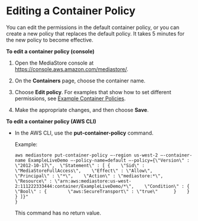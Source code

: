 # Editing a Container Policy<a name="policies-edit"></a>

You can edit the permissions in the default container policy, or you can create a new policy that replaces the default policy\. It takes 5 minutes for the new policy to become effective\. 

**To edit a container policy \(console\)**

1. Open the MediaStore console at [https://console\.aws\.amazon\.com/mediastore/](https://console.aws.amazon.com/mediastore/)\.

1. On the **Containers** page, choose the container name\.

1. Choose **Edit policy**\. For examples that show how to set different permissions, see [Example Container Policies](policies-examples.md)\.

1. Make the appropriate changes, and then choose **Save**\.

**To edit a container policy \(AWS CLI\)**
+ In the AWS CLI, use the **put\-container\-policy** command\.

  Example:

  ```
  aws mediastore put-container-policy –-region us-west-2 –-container-name ExampleLiveDemo –-policy-name=default –-policy={\"Version\" : \"2012-10-17\",  \"Statement\" : [ {    \"Sid\" : \"MediaStoreFullAccess\",    \"Effect\" : \"Allow\",    \"Principal\" : \"*\",    \"Action\" : \"mediastore:*\",    \"Resource\" : \"arn:aws:mediastore:us-west-2:111222333444:container/ExampleLiveDemo/*\",    \"Condition\" : {      \"Bool\" : {        \"aws:SecureTransport\" : \"true\"      }    }  } ]}"
  }
  ```

  This command has no return value\.